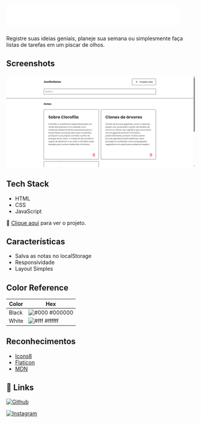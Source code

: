 # ![logo](assets/justdonotes.svg)

Registre suas ideias geniais, planeje sua semana ou simplesmente faça listas de tarefas em um piscar de olhos.

## Screenshots

![preview](.github/preview.png)

## Tech Stack

- HTML
- CSS
- JavaScript

🔗 [Clique aqui](https://matheusfdosan.github.io/justdonotes/) para ver o projeto.

## Características

- Salva as notas no localStorage
- Responsividade
- Layout Simples

## Color Reference

| Color | Hex                                                              |
| ----- | ---------------------------------------------------------------- |
| Black | ![#000](https://via.placeholder.com/10/000000?text=+) #000000    |
| White | ![#fff](https://via.placeholder.com/10/ffffff?text=+) #ffffff    |

## Reconhecimentos

- [Icons8](https://icons8.com.br/)
- [Flaticon](https://www.flaticon.com/br/uicons/interface-icons)
- [MDN](https://developer.mozilla.org/en-US/)

## 🔗 Links

[![Github](https://img.shields.io/badge/Github-3f4448?style=for-the-badge&logo=github&logoColor=white)](https://www.github.com/matheusfdosan)

[![Instagram](https://img.shields.io/badge/Instagram-E4405F?style=for-the-badge&logo=instagram&logoColor=white)](https://instagram.com/matheusfdosan)
